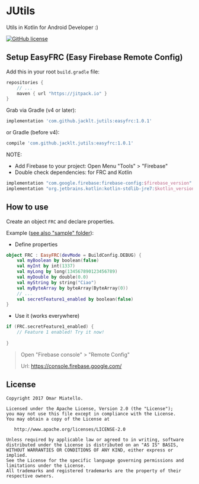 # JUtils
Utils in Kotlin for Android Developer :)

[![GitHub license](https://img.shields.io/badge/license-Apache%202-blue.svg)](https://raw.githubusercontent.com/jacklt/jutils/master/LICENSE)


## Setup EasyFRC (Easy Firebase Remote Config)

Add this in your root `build.gradle` file:
```gradle
repositories {
    // ...
    maven { url "https://jitpack.io" }
}
```

Grab via Gradle (v4 or later):
```groovy
implementation 'com.github.jacklt.jutils:easyfrc:1.0.1'
```
or Gradle (before v4):
```groovy
compile 'com.github.jacklt.jutils:easyfrc:1.0.1'
```

NOTE:
- Add Firebase to your project: Open Menu "Tools" > "Firebase"
- Double check dependencies: for FRC and Kotlin
```groovy
implementation "com.google.firebase:firebase-config:$firebase_version"
implementation "org.jetbrains.kotlin:kotlin-stdlib-jre7:$kotlin_version"
```

## How to use

Create an object `FRC` and declare properties.

Example ([see also "sample" folder](sample/src/main/java/com/github/jacklt/jutils/example)):

- Define properties
```kotlin
object FRC : EasyFRC(devMode = BuildConfig.DEBUG) {
    val myBoolean by boolean(false)
    val myInt by int(1337)
    val myLong by long(134567890123456789)
    val myDouble by double(0.0)
    val myString by string("Ciao")
    val myByteArray by byteArray(ByteArray(0))
    // ...
    val secretFeature1_enabled by boolean(false)
}
```

- Use it (works everywhere)

```kotlin
if (FRC.secretFeature1_enabled) {
    // Feature 1 enabled! Try it now!
    
}
```

> Open "Firebase console" > "Remote Config"
>
> Url: https://console.firebase.google.com/

## License

    Copyright 2017 Omar Miatello.

    Licensed under the Apache License, Version 2.0 (the "License");
    you may not use this file except in compliance with the License.
    You may obtain a copy of the License at

       http://www.apache.org/licenses/LICENSE-2.0

    Unless required by applicable law or agreed to in writing, software
    distributed under the License is distributed on an "AS IS" BASIS,
    WITHOUT WARRANTIES OR CONDITIONS OF ANY KIND, either express or implied.
    See the License for the specific language governing permissions and
    limitations under the License.
    All trademarks and registered trademarks are the property of their respective owners.